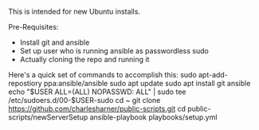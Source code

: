 This is intended for new Ubuntu installs.

Pre-Requisites:
* Install git and ansible
* Set up user who is running ansible as passwordless sudo
* Actually cloning the repo and running it

Here's a quick set of commands to accomplish this:
sudo apt-add-repostiory ppa:ansible/ansible
sudo apt update
sudo apt install git ansible
echo "$USER ALL=(ALL) NOPASSWD: ALL" | sudo tee /etc/sudoers.d/00-$USER-sudo
cd ~
git clone https://github.com/charlesharner/public-scripts.git
cd public-scripts/newServerSetup
ansible-playbook playbooks/setup.yml